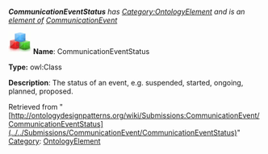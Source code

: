 ___CommunicationEventStatus__ has [Category:OntologyElement](../../Category/OntologyElement "Category:OntologyElement") and is an [element of](../../Property/ElementOf "Property:ElementOf") [CommunicationEvent](../../Submissions/CommunicationEvent "Submissions:CommunicationEvent")_


  




[![Class](../../images/thumb/2/27/Class.gif/45px-Class.gif)](../../Image/Class.gif "Class")
__Name__: CommunicationEventStatus 


__Type:__ owl:Class 


__Description__: The status of an event, e.g. suspended, started, ongoing, planned, proposed. 





Retrieved from "[http://ontologydesignpatterns.org/wiki/Submissions:CommunicationEvent/CommunicationEventStatus](../../Submissions/CommunicationEvent/CommunicationEventStatus)"
 [Category](http://ontologydesignpatterns.org/wiki/Special:Categories "Special:Categories"): [OntologyElement](../../Category/OntologyElement "Category:OntologyElement")